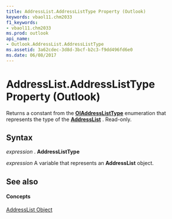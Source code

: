 ```yaml
---
title: AddressList.AddressListType Property (Outlook)
keywords: vbaol11.chm2033
f1_keywords:
- vbaol11.chm2033
ms.prod: outlook
api_name:
- Outlook.AddressList.AddressListType
ms.assetid: 3a62cdec-3d8d-3bcf-b2c3-f9dd496fd6e0
ms.date: 06/08/2017
---
```



# AddressList.AddressListType Property (Outlook)

Returns a constant from the  **[OlAddressListType](oladdresslisttype-enumeration-outlook.md)** enumeration that represents the type of the **[AddressList](addresslist-object-outlook.md)** . Read-only.


## Syntax

 _expression_ . **AddressListType**

 _expression_ A variable that represents an **AddressList** object.


## See also


#### Concepts


[AddressList Object](addresslist-object-outlook.md)

